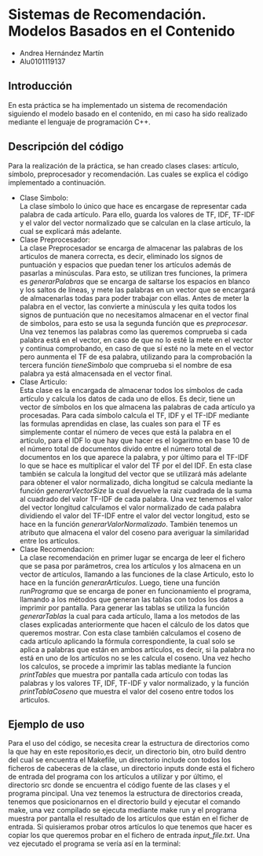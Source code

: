 # Sistemas de Recomendación. Modelos Basados en el Contenido
- Andrea Hernández Martín
- Alu0101119137

## Introducción
En esta práctica se ha implementado un sistema de recomendación siguiendo el modelo basado en el contenido, en mi caso ha sido realizado mediante el lenguaje de programación C++.

## Descripción del código
Para la realización de la práctica, se han creado clases clases: artículo, símbolo, preprocesador y recomendación. Las cuales se explica el código implementado a continuación.
- Clase Simbolo:  
La clase símbolo lo único que hace es encargase de representar cada palabra de cada artículo. Para ello, guarda los valores de TF, IDF, TF-IDF y el valor del vector normalizado que se calculan en la clase artículo, la cual se explicará más adelante.
- Clase Preprocesador:  
La clase Preprocesador se encarga de almacenar las palabras de los articulos de manera correcta, es decir, eliminado los signos de puntuación y espacios que puedan tener los artículos además de pasarlas a minúsculas. Para esto, se utilizan tres funciones, la primera es *generarPalabras* que se encarga de saltarse los espacios en blanco y los saltos de líneas, y mete las palabras en un vector que se encargará de almacenarlas todas para poder trabajar con ellas. Antes de meter la palabra en el vector, las convierte a minúscula y les quita todos los signos de puntuación que no necesitamos almacenar en el vector final de simbolos, para esto se usa la segunda función que es *preprocesar*. Una vez tenemos las palabras como las queremos comprueba si cada palabra está en el vector, en caso de que no lo esté la mete en el vector y continua comprobando, en caso de que sí esté no la mete en el vector pero aunmenta el TF de esa palabra, utilizando para la comprobación la tercera función *tieneSimbolo* que comprueba si el nombre de esa palabra ya está almacensada en el vector final.   
- Clase Articulo:  
Esta clase es la encargada de almacenar todos los símbolos de cada artículo y calcula los datos de cada uno de ellos. Es decir, tiene un vector de símbolos en los que almacena las palabras de cada artículo ya procesadas. Para cada símbolo calcula el TF, IDF y el TF-IDF mediante las formulas aprendidas en clase, las cuales son para el TF es simplemente contar el número de veces que está la palabra en el artículo, para el IDF lo que hay que hacer es el logaritmo en base 10 de el número total de documentos divido entre el número total de documentos en los que aparece la palabra, y por último para el TF-IDF lo que se hace es multiplicar el valor del TF por el del IDF. En esta clase también se calcula la longitud del vector que se utilizará más adelante para obtener el valor normalizado, dicha longitud se calcula mediante la función *generarVectorSize* la cual devuelve la raiz cuadrada de la suma al cuadrado del valor TF-IDF de cada palabra. Una vez tenemos el valor del vector longitud calculamos el valor normalizado de cada palabra dividiendo el valor del TF-IDF entre el valor del vector longitud, esto se hace en la función *generarValorNormalizado*. También tenemos un atributo que almacena el valor del coseno para averiguar la similaridad entre los artículos.
- Clase Recomendacion:  
La clase recomendación en primer lugar se encarga de leer el fichero que se pasa por parámetros, crea los artículos y los almacena en un vector de artículos, llamando a las funciones de la clase Articulo, esto lo hace en la función *generarArticulos*. Luego, tiene una función *runPrograma* que se encarga de poner en funcionamiento el programa, llamando a los métodos que generan las tablas con todos los datos a imprimir por pantalla. Para generar las tablas se utiliza la función *generarTablas* la cual para cada artículo, llama a los metodos de las clases explicadas anteriormente que hacen el cálculo de los datos que queremos mostrar. Con esta clase también calculamos el coseno de cada artículo aplicando la fórmula correspondiente, la cual solo se aplica a palabras que están en ambos artículos, es decir, si la palabra no está en uno de los artículos no se les calcula el coseno. Una vez hecho los calculos, se procede a imprimir las tablas mediante la funcion *printTables* que muestra por pantalla cada artículo con todas las palabras y los valores TF, IDF, TF-IDF y valor normalizado, y la función *printTablaCoseno* que muestra el valor del coseno entre todos los articulos.

## Ejemplo de uso
Para el uso del código, se necesita crear la estructura de directorios como la que hay en este repositorio,es decir, un directorio bin, otro build dentro del cual se encuentra el Makefile, un directorio include con todos los ficheros de cabeceras de la clase, un directorio inputs donde está el fichero de entrada del programa con los artículos a utilizar y por último, el directorio src donde se encuentra el código fuente de las clases y el programa pincipal. Una vez tenemos la estructura de directorios creada, tenemos que posicionarnos en el directorio build y ejecutar el comando make, una vez compilado se ejecuta mediante make run y el programa muestra por pantalla el resultado de los artículos que están en el ficher de entrada. Si quisieramos probar otros artículos lo que tenemos que hacer es copiar los que queremos probar en el fichero de entrada *input_file.txt*. Una vez ejecutado el programa se vería así en la terminal:
